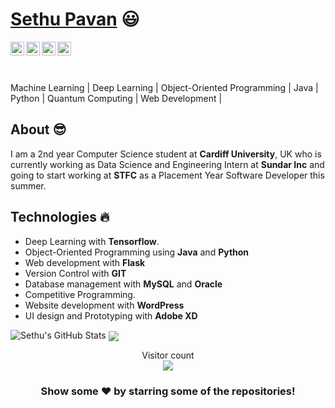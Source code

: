  # <a href="https://www.linkedin.com/in/sethu-pavan-412582149/">Sethu Pavan</a> :smiley:
 
 <a href="https://twitter.com/sethupavan12">
  <img align="left" alt="Sethu's Twitter" width="22px" src="https://cdn.jsdelivr.net/npm/simple-icons@v3/icons/twitter.svg" />
</a>
<a href="https://www.linkedin.com/in/sethu-pavan-412582149">
  <img align="left" alt="Sethu's Linkdein" width="22px" src="https://cdn.jsdelivr.net/npm/simple-icons@v3/icons/linkedin.svg" />
</a>
<a href="https://github.com/sethupavan12">
  <img align="left" alt="Sethu's Github" width="22px" src="https://cdn.jsdelivr.net/npm/simple-icons@v3/icons/github.svg" />
</a>

<a href="https://www.facebook.com/sethupavan.space.guy">
  <img align="left" alt="Sethu's Facebook" width="22px" src="https://cdn.jsdelivr.net/npm/simple-icons@v3/icons/facebook.svg" />
</a>


<br/>

<br/>
<a> </a>
<br/>

 Machine Learning | Deep Learning | Object-Oriented Programming | Java | Python | Quantum Computing | Web Development |

## About :sunglasses:
I am a 2nd year Computer Science student at **Cardiff University**, UK who is currently working as Data Science and Engineering Intern at **Sundar Inc** and going to start working at **STFC** as a Placement Year Software Developer this summer.

## Technologies :fire:
- Deep Learning with **Tensorflow**.
- Object-Oriented Programming using **Java** and **Python**
- Web development with **Flask**
- Version Control with **GIT**
- Database management with **MySQL** and **Oracle**
- Competitive Programming.
- Website development with **WordPress**
- UI design and Prototyping with **Adobe XD**


 

<img src="https://github-readme-stats.vercel.app/api?username=sethupavan12&&show_icons=true&theme=radical&line_height=27&v=5" alt="Sethu's GitHub Stats" />


<a href="https://github.com/sethupavan12/COVID19-prediction-with-CNN">
  <!-- Change the `github-readme-stats.anuraghazra1.vercel.app` to `github-readme-stats.vercel.app`  -->
  <img align="center" src="https://github-readme-stats.vercel.app/api/pin/?username=sethupavan12&repo=COVID19-prediction-with-CNN&theme=radical" />
</a>    



<p align="center"> 
  Visitor count<br>
  <img src="https://profile-counter.glitch.me/sethupavan12/count.svg" />
</p>


<div align="center">

### Show some ❤️ by starring some of the repositories!

</div>


